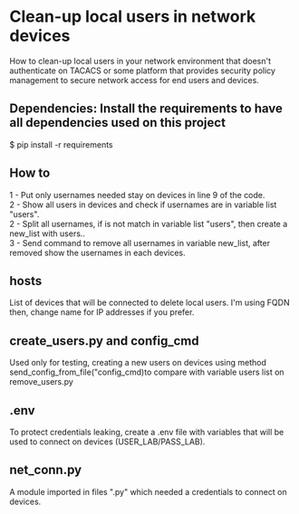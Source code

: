 # Clean-up local users in network devices

How to clean-up local users in your network environment that doesn't authenticate on TACACS or some platform that provides security policy management to secure network access for end users and devices.

## Dependencies: Install the requirements to have all dependencies used on this project
$ pip install -r requirements

## How to 
1 - Put only usernames needed stay on devices in line 9 of the code.<br/>
2 - Show all users in devices and check if usernames are in variable list "users".<br/>
2 - Split all usernames, if is not match in variable list "users", then create a new_list with users..<br/>
3 - Send command to remove all usernames in variable new_list, after removed show the usernames in each devices.<br/>

## hosts
List of devices that will be connected to delete local users. I'm using FQDN then, change name for IP addresses if you prefer.

## create_users.py and config_cmd
Used only for testing, creating a new users on devices using method send_config_from_file("config_cmd)to compare with variable users list on remove_users.py

## .env
To protect credentials leaking, create a .env file with variables that will be used to connect on devices (USER_LAB/PASS_LAB).

## net_conn.py
A module imported in files ".py" which needed a credentials to connect on devices.
